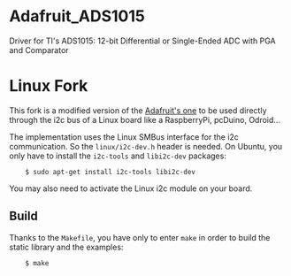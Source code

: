 Adafruit_ADS1015
================

Driver for TI's ADS1015: 12-bit Differential or Single-Ended ADC with PGA and Comparator

Linux Fork
==========
This fork is a modified version of the [Adafruit's one](https://github.com/adafruit/Adafruit_ADS1X15) to be used directly through the i2c bus of a Linux board like a RaspberryPi, pcDuino, Odroid...

The implementation uses the Linux SMBus interface for the i2c communication. So the `linux/i2c-dev.h` header is needed. On Ubuntu, you only have to install the `i2c-tools` and `libi2c-dev` packages:

        $ sudo apt-get install i2c-tools libi2c-dev

You may also need to activate the Linux i2c module on your board.

Build
-----
Thanks to the `Makefile`, you have only to enter `make` in order to build the static library and the examples:

        $ make
